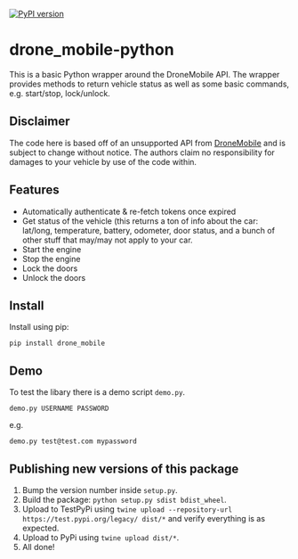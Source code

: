 [![PyPI version](https://badge.fury.io/py/drone-mobile.svg)](https://badge.fury.io/py/drone-mobile)

# drone_mobile-python

This is a basic Python wrapper around the DroneMobile API. The wrapper provides methods to return vehicle status as well as some basic commands, e.g. start/stop, lock/unlock.

## Disclaimer

The code here is based off of an unsupported API from
[DroneMobile](https://www.dronemobile.com/) and is subject to change without
notice. The authors claim no responsibility for damages to your vehicle
by use of the code within.

## Features

* Automatically authenticate & re-fetch tokens once expired
* Get status of the vehicle (this returns a ton of info about the car: lat/long, temperature, battery, odometer, door status, and a bunch of other stuff that may/may not apply to your car.
* Start the engine
* Stop the engine
* Lock the doors
* Unlock the doors

## Install
Install using pip:

```
pip install drone_mobile
```

## Demo

To test the libary there is a demo script `demo.py`.

```
demo.py USERNAME PASSWORD
```

e.g.

```
demo.py test@test.com mypassword
```

## Publishing new versions of this package

1. Bump the version number inside `setup.py`.
2. Build the package: `python setup.py sdist bdist_wheel`.
3. Upload to TestPyPi using `twine upload --repository-url https://test.pypi.org/legacy/ dist/*` and verify everything is as expected.
4. Upload to PyPi using `twine upload dist/*`.
5. All done!

